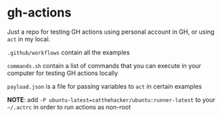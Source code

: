 # gh-actions

Just a repo for testing GH actions using personal account in GH, or using `act` in my local.

`.github/workflows` contain all the examples

`commands.sh` contain a list of commands that you can execute in your computer for testing GH actions locally

`payload.json` is a file for passing variables to `act` in certain examples

__NOTE__: add `-P ubuntu-latest=catthehacker/ubuntu:runner-latest` to your `~/.actrc` in order to run actions as non-root
